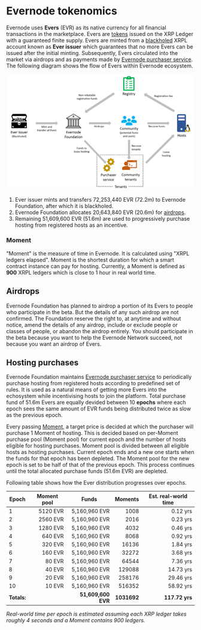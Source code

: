 # Evernode tokenomics
Evernode uses **Evers** (EVR) as its native currency for all financial transactions in the marketplace. Evers are [tokens](https://xrpl.org/tokens.html) issued on the XRP Ledger with a guaranteed finite supply. Evers are minted from a [blackholed](https://xrpl.org/accounts.html#special-addresses) XRPL account known as **Ever issuer** which guarantees that no more Evers can be issued after the initial minting. Subsequently, Evers circulated into the market via airdrops and as payments made by [Evernode purchaser service](../purchaser/index.md). The following diagram shows the flow of Evers within Evernode ecosystem.

![Ever distribution](../img/evr-flow.png)

1. Ever issuer mints and transfers 72,253,440 EVR (72.2m) to Evernode Foundation, after which it is blackholed.
2. Evernode Foundation allocates 20,643,840 EVR (20.6m) for [airdrops](#airdrops).
3. Remaining 51,609,600 EVR (51.6m) are used to progressively purchase hosting from registered hosts as an incentive.

### Moment
"Moment" is the measure of time in Evernode. It is calculated using "XRPL ledgers elapsed". Moment is the shortest duration for which a smart contract instance can pay for hosting. Currently, a Moment is defined as **900** XRPL ledgers which is close to 1 hour in real world time.

## Airdrops
Evernode Foundation has planned to airdrop a portion of its Evers to people who participate in the beta. But the details of any such airdrop are not confirmed. The Foundation reserve the right to, at anytime and without notice, amend the details of any airdrop, include or exclude people or classes of people, or abandon the airdrop entirely. You should participate in the beta because you want to help the Evernode Network succeed, not because you want an airdrop of Evers.

## Hosting purchases
Evernode Foundation maintains [Evernode purchaser service](../purchaser/index.md) to periodically purchase hosting from registered hosts according to predefined set of rules. It is used as a natural means of getting more Evers into the echosystem while incentivising hosts to join the platform. Total purchase fund of 51.6m Evers are equally devided between 10 **epochs** where each epoch sees the same amount of EVR funds being distributed twice as slow as the previous epoch.

Every passing [Moment](#moment), a target price is decided at which the purchaser will purchase 1 Moment of hosting. This is decided based on per-Moment purchase pool (Moment pool) for current epoch and the number of hosts eligible for hosting purchases. Moment pool is divided between all eligible hosts as hosting purchases. Current epoch ends and a new one starts when the funds for that epoch has been depleted. The Moment pool for the new epoch is set to be half of that of the previous epoch. This process continues until the total allocated purchase funds (51.6m EVR) are depleted.

Following table shows how the Ever distribution progresses over epochs.

| <center>Epoch</center> | <center>Moment pool</center> | <center>Funds</center> | <center>Moments</center> | <center>Est. real-world time</center> |
| --- | -------: | -------------: | ------: | ---------: |
| 1   | 5120 EVR |  5,160,960 EVR |    1008 |   0.12 yrs |
| 2   | 2560 EVR |  5,160,960 EVR |    2016 |   0.23 yrs |
| 3   | 1280 EVR |  5,160,960 EVR |    4032 |   0.46 yrs |
| 4   |  640 EVR |  5,160,960 EVR |    8068 |   0.92 yrs |
| 5   |  320 EVR |  5,160,960 EVR |   16136 |   1.84 yrs |
| 6   |  160 EVR |  5,160,960 EVR |   32272 |   3.68 yrs |
| 7   |   80 EVR |  5,160,960 EVR |   64544 |   7.36 yrs |
| 8   |   40 EVR |  5,160,960 EVR |  129088 |  14.73 yrs |
| 9   |   20 EVR |  5,160,960 EVR |  258176 |  29.46 yrs |
| 10  |   10 EVR |  5,160,960 EVR |  516352 |  58.92 yrs |
| **Totals:** |  | **51,609,600 EVR** | **1031692** | **117.72 yrs** |

_Real-world time per epoch is estimated assuming each XRP ledger takes roughly 4 seconds and a Moment contains 900 ledgers._